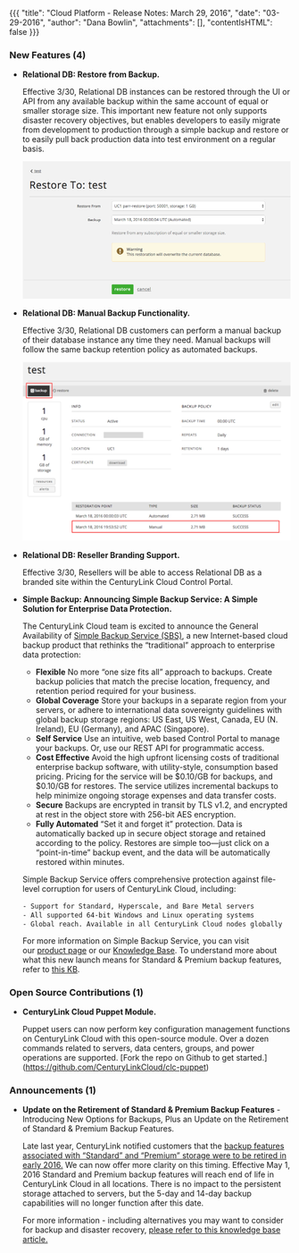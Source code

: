 {{{
"title": "Cloud Platform - Release Notes: March 29, 2016",
"date": "03-29-2016",
"author": "Dana Bowlin",
"attachments": [],
"contentIsHTML": false
}}}
### New Features (4)

* __Relational DB: Restore from Backup.__

  Effective 3/30, Relational DB instances can be restored through the UI or API from any available backup within the same account of equal or smaller storage size.  This important new feature not only supports disaster recovery objectives, but enables developers to easily migrate from development to production through a simple backup and restore or to easily pull back production data into test environment on a regular basis.

  ![Relational DB Restore](../images/2016-03-29-release-notes-rdbs-restore.png)

* __Relational DB: Manual Backup Functionality.__

  Effective 3/30, Relational DB customers can perform a manual backup of their database instance any time they need.  Manual backups will follow the same backup retention policy as automated backups.

  ![Relational DB Restore](../images/2016-03-29-release-notes-rdbs-manual-backup.png)

* __Relational DB: Reseller Branding Support.__

  Effective 3/30, Resellers will be able to access Relational DB as a branded site within the CenturyLink Cloud Control Portal.

* __Simple Backup: Announcing Simple Backup Service: A Simple Solution for Enterprise Data Protection.__

  The CenturyLink Cloud team is excited to announce the General Availability of [Simple Backup Service (SBS)](https://www.ctl.io/simple-backup-service/), a new Internet-based cloud backup product that rethinks the “traditional” approach to enterprise data protection:

    - **Flexible** No more “one size fits all” approach to backups.  Create backup policies that match the precise location, frequency, and retention period required for your business.
    - **Global Coverage** Store your backups in a separate region from your servers, or adhere to international data sovereignty guidelines with global backup storage regions: US East, US West, Canada, EU (N. Ireland), EU (Germany), and APAC (Singapore).
    - **Self Service** Use an intuitive, web based Control Portal to manage your backups.  Or, use our REST API for programmatic access.
    - **Cost Effective** Avoid the high upfront licensing costs of traditional enterprise backup software, with utility-style, consumption based pricing.  Pricing for the service will be $0.10/GB for backups, and $0.10/GB for restores.  The service utilizes incremental backups to help minimize ongoing storage expenses and data transfer costs.
    - **Secure** Backups are encrypted in transit by TLS v1.2, and encrypted at rest in the object store with 256-bit AES encryption.
    - **Fully Automated** “Set it and forget it” protection. Data is automatically backed up in secure object storage and retained according to the policy. Restores are simple too—just click on a “point-in-time” backup event, and the data will be automatically restored within minutes.

    Simple Backup Service offers comprehensive protection against file-level corruption for users of CenturyLink Cloud, including:

      - Support for Standard, Hyperscale, and Bare Metal servers
      - All supported 64-bit Windows and Linux operating systems
      - Global reach. Available in all CenturyLink Cloud nodes globally

    For more information on Simple Backup Service, you can visit our [product page](https://www.ctl.io/simple-backup-service/) or our [Knowledge Base](https://www.ctl.io/knowledge-base/backup/).  To understand more about what this new launch means for Standard & Premium backup features, refer to [this KB](https://www.ctl.io/knowledge-base/support/backup-service-changes-faq/).


### Open Source Contributions (1)

* __CenturyLink Cloud Puppet Module.__

  Puppet users can now perform key configuration management functions on CenturyLink Cloud with this open-source module. Over a dozen commands related to servers, data centers, groups, and power operations are supported. [Fork the repo on Github to get started.] (https://github.com/CenturyLinkCloud/clc-puppet)

### Announcements (1)

* __Update on the Retirement of Standard & Premium Backup Features__ - Introducing New Options for Backups, Plus an Update on the Retirement of Standard & Premium Backup Features.

  Late last year, CenturyLink notified customers that the [backup features associated with “Standard” and “Premium” storage were to be retired in early 2016.](https://www.ctl.io/knowledge-base/support/backup-service-changes-faq/)
We can now offer more clarity on this timing. Effective May 1, 2016 Standard and Premium backup features will reach end of life in CenturyLink Cloud in all locations. There is no impact to the persistent storage attached to servers, but the 5-day and 14-day backup capabilities will no longer function after this date.

  For more information - including alternatives you may want to consider for backup and disaster recovery, [please refer to this knowledge base article.](https://www.ctl.io/knowledge-base/support/introducing-new-options-for-backups/)
